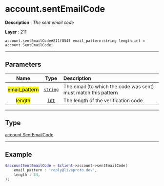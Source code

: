 # account.sentEmailCode

**Description** : *The sent email code*

**Layer** : 211

```tl
account.sentEmailCode#811f854f email_pattern:string length:int = account.SentEmailCode;
```

---

## Parameters

| Name | Type | Description |
| :---: | :---: | :--- |
| <mark>email_pattern</mark> | [`string`](type/string) | The email (to which the code was sent) must match this pattern |
| <mark>length</mark> | [`int`](type/int) | The length of the verification code |

---

## Type

[account.SentEmailCode](type/account.SentEmailCode)

---

## Example

```php
$accountSentEmailCode = $client->account->sentEmailCode(
	email_pattern : 'reply@liveproto.dev',
	length : 84,
);
```